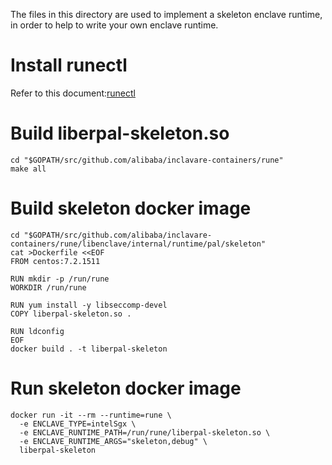 The files in this directory are used to implement a skeleton enclave runtime,
in order to help to write your own enclave runtime.

# Install runectl
Refer to this document:[runectl](https://github.com/alibaba/inclavare-containers/tree/master/runectl)

# Build liberpal-skeleton.so
```shell
cd "$GOPATH/src/github.com/alibaba/inclavare-containers/rune"
make all
```

# Build skeleton docker image
```shell
cd "$GOPATH/src/github.com/alibaba/inclavare-containers/rune/libenclave/internal/runtime/pal/skeleton"
cat >Dockerfile <<EOF
FROM centos:7.2.1511

RUN mkdir -p /run/rune
WORKDIR /run/rune

RUN yum install -y libseccomp-devel
COPY liberpal-skeleton.so .

RUN ldconfig
EOF
docker build . -t liberpal-skeleton
```

# Run skeleton docker image
```shell
docker run -it --rm --runtime=rune \
  -e ENCLAVE_TYPE=intelSgx \
  -e ENCLAVE_RUNTIME_PATH=/run/rune/liberpal-skeleton.so \
  -e ENCLAVE_RUNTIME_ARGS="skeleton,debug" \
  liberpal-skeleton
```
